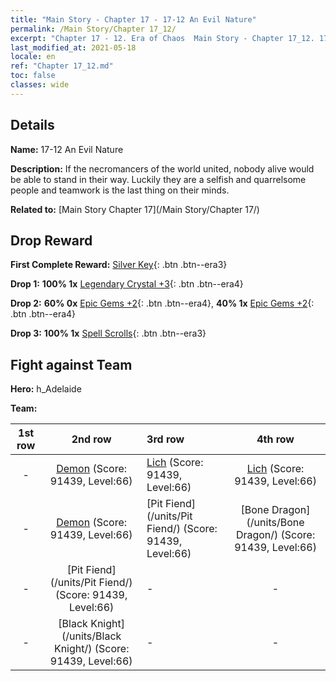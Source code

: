 ```yaml
---
title: "Main Story - Chapter 17 - 17-12 An Evil Nature"
permalink: /Main Story/Chapter 17_12/
excerpt: "Chapter 17 - 12. Era of Chaos  Main Story - Chapter 17_12. 17-12 An Evil Nature"
last_modified_at: 2021-05-18
locale: en
ref: "Chapter 17_12.md"
toc: false
classes: wide
---
```


## Details

 **Name:** 17-12 An Evil Nature

 **Description:** If the necromancers of the world united, nobody alive would be able to stand in their way. Luckily they are a selfish and quarrelsome people and teamwork is the last thing on their minds.

 **Related to:** [Main Story Chapter 17](/Main Story/Chapter 17/)

## Drop Reward

 **First Complete Reward:** [Silver Key](/Items/con_693/){: .btn .btn--era3}

 **Drop 1:** **100% 1x** [Legendary Crystal +3](/Items/mat_59/){: .btn .btn--era4}

 **Drop 2:** **60% 0x** [Epic Gems +2](/Items/mat_51/){: .btn .btn--era4}, **40% 1x** [Epic Gems +2](/Items/mat_51/){: .btn .btn--era4}

 **Drop 3:** **100% 1x** [Spell Scrolls](/Items/con_694/){: .btn .btn--era3}


## Fight against Team
 **Hero:** h_Adelaide

 **Team:**


  | 1st row | 2nd row | 3rd row | 4th row |
  |:----:|:----:|:----|:----:|
  | - | [Demon](/units/Demon/) (Score: 91439, Level:66)  | [Lich](/units/Lich/) (Score: 91439, Level:66)  | [Lich](/units/Lich/) (Score: 91439, Level:66)  |
  | - | [Demon](/units/Demon/) (Score: 91439, Level:66)  | [Pit Fiend](/units/Pit Fiend/) (Score: 91439, Level:66)  | [Bone Dragon](/units/Bone Dragon/) (Score: 91439, Level:66)  |
  | - | [Pit Fiend](/units/Pit Fiend/) (Score: 91439, Level:66)  | - | - |
  | - | [Black Knight](/units/Black Knight/) (Score: 91439, Level:66)  | - | - |


